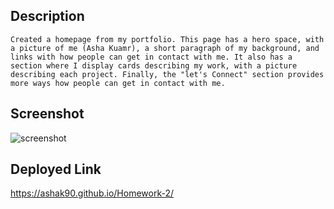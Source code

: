 ## Description

    Created a homepage from my portfolio. This page has a hero space, with a picture of me (Asha Kuamr), a short paragraph of my background, and links with how people can get in contact with me. It also has a section where I display cards describing my work, with a picture describing each project. Finally, the "let's Connect" section provides more ways how people can get in contact with me. 

## Screenshot

![screenshot](./assets/images/homepageScreenshot.png)

## Deployed Link

https://ashak90.github.io/Homework-2/
